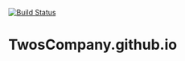[![Build Status](https://travis-ci.org/TwosCompany/TwosCompany.github.io.svg?branch=source)](https://travis-ci.org/TwosCompany/TwosCompany.github.io)

# TwosCompany.github.io